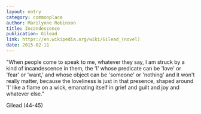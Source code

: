 ```yaml
---
layout: entry
category: commonplace
author: Marilynne Robinson
title: Incandescence
publication: Gilead
link: https://en.wikipedia.org/wiki/Gilead_(novel)
date: 2015-02-11
---
```


"When people come to speak to me, whatever they say, I am struck by a kind of incandescence in them, the 'I' whose predicate can be 'love' or 'fear' or 'want,' and whose object can be 'someone' or 'nothing' and it won't really matter, because the loveliness is just in that presence, shaped around 'I' like a flame on a wick, emanating itself in grief and guilt and joy and whatever else."

Gilead (44-45)